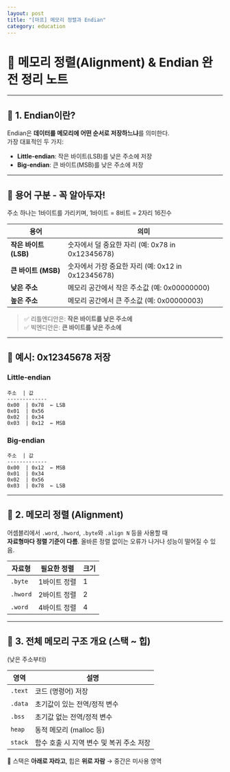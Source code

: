 ```yaml
---
layout: post
title: "[마프] 메모리 정렬과 Endian"
category: education
---
```


# 📘 메모리 정렬(Alignment) & Endian 완전 정리 노트
---

## 📘 1. Endian이란?

Endian은 **데이터를 메모리에 어떤 순서로 저장하느냐**를 의미한다.  
가장 대표적인 두 가지:

- **Little-endian**: 작은 바이트(LSB)를 낮은 주소에 저장
- **Big-endian**: 큰 바이트(MSB)를 낮은 주소에 저장

---

## 📌 용어 구분 - 꼭 알아두자!

주소 하나는 1바이트를 가리키며, 1바이트 = 8비트 = 2자리 16진수

| 용어 | 의미 |
|------|------|
| **작은 바이트 (LSB)** | 숫자에서 덜 중요한 자리 (예: 0x78 in 0x12345678) |
| **큰 바이트 (MSB)** | 숫자에서 가장 중요한 자리 (예: 0x12 in 0x12345678) |
| **낮은 주소** | 메모리 공간에서 작은 주소값 (예: 0x00000000) |
| **높은 주소** | 메모리 공간에서 큰 주소값 (예: 0x00000003) |

> ✅ 리틀엔디안은: **작은 바이트를 낮은 주소에**  
> ✅ 빅엔디안은: **큰 바이트를 낮은 주소에**

---

## 🧪 예시: 0x12345678 저장

### Little-endian
```
주소  | 값
-------------
0x00  | 0x78  ← LSB
0x01  | 0x56
0x02  | 0x34
0x03  | 0x12  ← MSB
```

### Big-endian
```
주소  | 값
-------------
0x00  | 0x12  ← MSB
0x01  | 0x34
0x02  | 0x56
0x03  | 0x78  ← LSB
```

---

## 📐 2. 메모리 정렬 (Alignment)

어셈블리에서 `.word`, `.hword`, `.byte`와 `.align N` 등을 사용할 때  
**자료형마다 정렬 기준이 다름**. 올바른 정렬 없이는 오류가 나거나 성능이 떨어질 수 있음.

| 자료형 | 필요한 정렬 | 크기 |
|--------|-------------|------|
| `.byte` | 1바이트 정렬 | 1 |
| `.hword`| 2바이트 정렬 | 2 |
| `.word` | 4바이트 정렬 | 4 |

---

## 🧱 3. 전체 메모리 구조 개요 (스택 ~ 힙)
(낮은 주소부터)

| 영역 | 설명 |
|------|------|
| `.text` | 코드 (명령어) 저장 |
| `.data` | 초기값이 있는 전역/정적 변수 |
| `.bss` | 초기값 없는 전역/정적 변수 |
| `heap` | 동적 메모리 (malloc 등) |
| `stack` | 함수 호출 시 지역 변수 및 복귀 주소 저장 |

📌 스택은 **아래로 자라고**, 힙은 **위로 자람** → 중간은 미사용 영역

